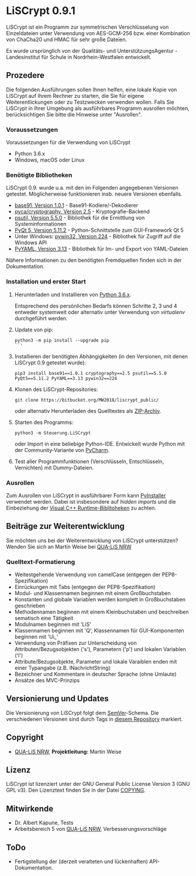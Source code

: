 # LiSCrypt 0.9.1
LiSCrypt ist ein Programm zur symmetrischen Verschlüsselung von Einzeldateien unter Verwendung von AES-GCM-256 bzw. einer Kombination von ChaCha20 und HMAC für sehr große Dateien.

Es wurde ursprünglich von der Qualitäts- und UnterstützungsAgentur - Landesinstitut für Schule in Nordrhein-Westfalen entwickelt.

## Prozedere
Die folgenden Ausführungen sollen Ihnen helfen, eine lokale Kopie von LiSCrypt auf Ihrem Rechner zu starten, die Sie für eigene Weiterentlickungen oder zu Testzwecken verwenden wollen. Falls Sie LiSCrypt in Ihrer Umgebung als ausführbares Programm ausrollen möchten, berücksichtigen Sie bitte die Hinweise unter "Ausrollen".

### Voraussetzungen
Voraussetzungen für die Verwendung von LiSCrypt

* Python 3.6.x
* Windows, macOS oder Linux

### Benötigte Bibliotheken
LiSCrypt 0.9. wurde u.a. mit den im Folgenden angegebenen Versionen getestet. Möglicherweise funktionieren insb. neuere Versionen ebenfalls.

* [base91, Version 1.0.1](https://github.com/aberaud/base91-python) - Base91-Kodiere/-Dekodierer
* [pyca/cryptography, Version 2.5](https://cryptography.io/en/latest/) - Kryptografie-Backend
* [psutil, Version 5.5.0](https://psutil.readthedocs.io) - Bibliothek für die Ermittlung von Systeminformationen
* [PyQt 5, Version 5.11.2](https://riverbankcomputing.com/software/pyqt/intro) - Python-Schnittstelle zum GUI-Framework Qt 5
* Unter Windows: [pywin32, Version 224](https://github.com/mhammond/pywin32) - Bibliothek für Zugriff auf die Windows API
* [PyYAML, Version 3.13](https://pyyaml.org/) - Bibliothek für Im- und Export von YAML-Dateien

Nähere Informationen zu den benötigten Fremdquellen finden sich in der Dokumentation.

### Installation und erster Start
1. Herunterladen und Installieren von [Python 3.6.x](https://www.python.org/).

    Entsprechend des persönlichen Bedarfs können Schritte 2, 3 und 4 entweder systemweit oder alternativ unter Verwendung von *virtualenv* durchgeführt werden.

2. Update von pip:
    ```
    python3 -m pip install --upgrade pip
    ``'
    
3. Installieren der benötigten Abhängigkeiten (in den Versionen, mit denen LiSCrypt 0.9 getestet wurde):
    ```
    pip3 install base91==1.0.1 cryptography==2.5 psutil==5.5.0 PyQt5==5.11.2 PyYAML==3.13 pywin32==224  
    ```
 
3. Klonen des LiSCrypt-Repositories:
    ```
    git clone https://bitbucket.org/MW2018/liscrypt_public/ 
    ```
    oder alternativ Herunterladen des Quelltextes als [ZIP-Archiv](https://bitbucket.org/MW2018/liscrypt_public/downloads/).

4. Starten des Programms:
    ```
    python3 -m Steuerung.LiSCrypt
    ```
    oder Import in eine beliebige Python-IDE. Entwickelt wurde Python mit der Community-Variante von [PyCharm](https://www.jetbrains.com/pycharm/download/).
    
5. Test aller Programmfunktionen (Verschlüsseln, Entschlüsseln, Vernichten) mit Dummy-Dateien.

### Ausrollen

Zum Ausrollen von LiSCrypt in ausführbarer Form kann [PyInstaller](https://www.pyinstaller.org/) verwendet werden. Dabei ist insbesondere auf *hidden imports* und die Einbeziehung der [Visual C++ Runtime-Biblitoheken](https://support.microsoft.com/de-de/help/2977003/the-latest-supported-visual-c-downloads) zu achten.

## Beiträge zur Weiterentwicklung

Sie möchten uns bei der Weiterentwicklung von LiSCrypt unterstützen? Wenden Sie sich an Martin Weise bei [QUA-LiS NRW](https://www.qua-lis.nrw.de)

### Quelltext-Formatierung

* Weitestgehende Verwendung von camelCase (entgegen der PEP8-Spezifikation)
* Einrückungen mit Tabs (entgegen der PEP8-Spezifikation)
* Modul- und Klassennamen beginnen mit einem Großbuchstaben
* Konstanten und globale Variablen werden komplett in Großbuchstaben geschrieben
* Methodennamen beginnen mit einem Kleinbuchstaben und beschreiben sematisch eine Tätigkeit
* Modulnamen beginnen mit 'LiS'
* Klassennamen beginnen mit 'Q', Klassennamen für GUI-Komponenten beginnen mit 'Ui_'
* Verwendung von Präfixen zur Unterscheidung von Attributen/Bezugsobjekten ('s'), Parametern ('p') und lokalen Variablen ('l')
* Attribute/Bezugsobjekte, Parameter und lokale Varaiblen enden mit einer Typangabe (z.B. lNachrichtString)
* Bezeichner und Kommentare in deutscher Sprache (ohne Umlaute)
* Ansätze des MVC-Prinzips

## Versionierung und Updates

Die Versionierung von LiSCrypt folgt dem [SemVer](http://semver.org/)-Schema. Die verschiedenen Versionen sind durch Tags in [diesem Repository](https://github.com/your/project/tags) markiert. 

## Copyright

* [QUA-LiS NRW](https://www.qua-lis.nrw.de), **Projektleitung:** Martin Weise

## Lizenz

LiSCrypt ist lizenziert unter der GNU General Public License Version 3 (GNU GPL v3). Den Lizenztext finden Sie in der Datei [COPYING](COPYING).

## Mitwirkende

* Dr. Albert Kapune, Tests
* Arbeitsbereich 5 von [QUA-LiS NRW](https://www.qua-lis.nrw.de), Verbesserungsvorschläge

## ToDo

* Fertigstellung der (derzeit veralteten und lückenhaften) API-Dokumentation.